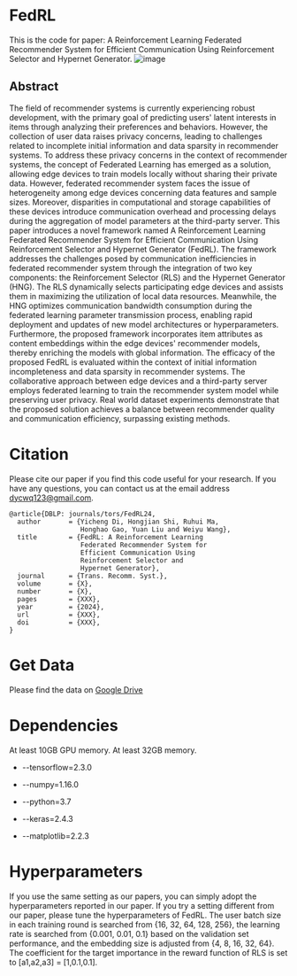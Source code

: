# FedRL
This is the code for paper: A Reinforcement Learning Federated Recommender System for Efficient Communication Using Reinforcement Selector and Hypernet Generator.
![image](https://github.com/diyicheng/FedRL/blob/main/A3.png)
## Abstract
The field of recommender systems is currently experiencing robust development, with the primary goal of predicting users' latent interests in items through analyzing their preferences and behaviors. However, the collection of user data raises privacy concerns, leading to challenges related to incomplete initial information and data sparsity in recommender systems. To address these privacy concerns in the context of recommender systems, the concept of Federated Learning has emerged as a solution, allowing edge devices to train models locally without sharing their private data. However, federated recommender system faces the issue of heterogeneity among edge devices concerning data features and sample sizes. Moreover, disparities in computational and storage capabilities of these devices introduce communication overhead and processing delays during the aggregation of model parameters at the third-party server. This paper introduces a novel framework named A Reinforcement Learning Federated Recommender System for Efficient Communication Using Reinforcement Selector and Hypernet Generator (FedRL). The framework addresses the challenges posed by communication inefficiencies in federated recommender system through the integration of two key components: the Reinforcement Selector (RLS) and the Hypernet Generator (HNG). The RLS dynamically selects participating edge devices and assists them in maximizing the utilization of local data resources. Meanwhile, the HNG optimizes communication bandwidth consumption during the federated learning parameter transmission process, enabling rapid deployment and updates of new model architectures or hyperparameters. Furthermore, the proposed framework incorporates item attributes as content embeddings within the edge devices' recommender models, thereby enriching the models with global information. The efficacy of the proposed FedRL is evaluated within the context of initial information incompleteness and data sparsity in recommender systems. The collaborative approach between edge devices and a third-party server employs federated learning to train the recommender system model while preserving user privacy. Real world dataset experiments demonstrate that the proposed solution achieves a balance between recommender quality and communication efficiency, surpassing existing methods.
# Citation
Please cite our paper if you find this code useful for your research. If you have any questions, you can contact us at the email address dycwq123@gmail.com.
```
@article{DBLP: journals/tors/FedRL24,
  author       = {Yicheng Di, Hongjian Shi, Ruhui Ma, 
                  Honghao Gao, Yuan Liu and Weiyu Wang},
  title        = {FedRL: A Reinforcement Learning
                  Federated Recommender System for 
                  Efficient Communication Using
                  Reinforcement Selector and 
                  Hypernet Generator},
  journal      = {Trans. Recomm. Syst.},
  volume       = {X},
  number       = {X},
  pages        = {XXX},
  year         = {2024},
  url          = {XXX},
  doi          = {XXX},
}
```
# Get Data

Please find the data on [Google Drive](https://drive.google.com/drive/folders/1rBNzDV7F-60920h3RDac6HYTI9wyQuR8)

# Dependencies
At least 10GB GPU memory. At least 32GB memory.

- --tensorflow=2.3.0

- --numpy=1.16.0

- --python=3.7

- --keras=2.4.3

- --matplotlib=2.2.3
# Hyperparameters
If you use the same setting as our papers, you can simply adopt the hyperparameters reported in our paper. If you try a setting different from our paper, please tune the hyperparameters of FedRL. The user batch size in each training round is searched from {16, 32, 64, 128, 256}, the learning rate is searched from {0.001, 0.01, 0.1} based on the validation set performance, and the embedding size is adjusted from {4, 8, 16, 32, 64}. The coefficient for the target importance in the reward function of RLS is set to [a1,a2,a3] = [1,0.1,0.1].

